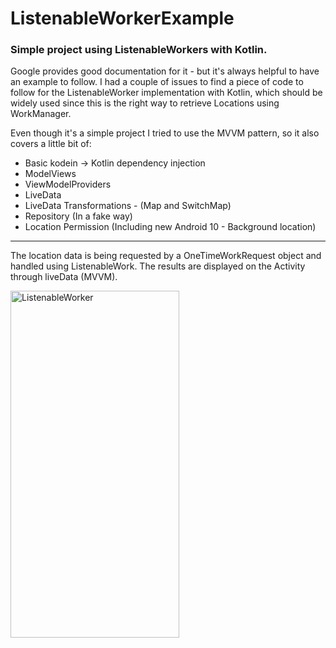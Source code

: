 # ListenableWorkerExample

### Simple project using ListenableWorkers with Kotlin.

Google provides good documentation for it - but it's always helpful to have an example to follow. I had a couple of issues to find
a piece of code to follow for the ListenableWorker implementation with Kotlin, which should be widely used since this is the right way
to retrieve Locations using WorkManager. 

Even though it's a simple project I tried to use the MVVM pattern, so it also covers a little bit of:
- Basic kodein -> Kotlin dependency injection
- ModelViews
- ViewModelProviders
- LiveData
- LiveData Transformations - (Map and SwitchMap)
- Repository (In a fake way)
- Location Permission (Including new Android 10 - Background location)


---

The location data is being requested by a OneTimeWorkRequest object and handled using ListenableWork. 
The results are displayed on the Activity through liveData (MVVM).


<img src="https://i.makeagif.com/media/10-07-2019/KiYF4M.gif" alt="ListenableWorker" width="270" height="555">
